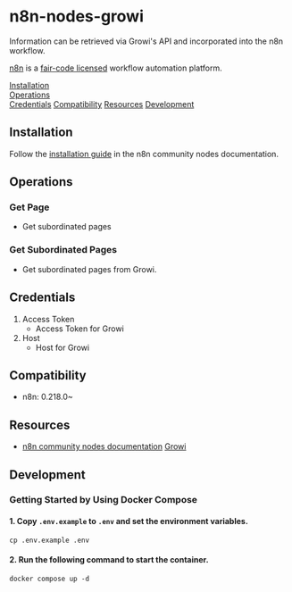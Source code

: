 # n8n-nodes-growi

Information can be retrieved via Growi's API and incorporated into the n8n workflow.

[n8n](https://n8n.io/) is a [fair-code licensed](https://docs.n8n.io/reference/license/) workflow automation platform.

[Installation](#installation)  
[Operations](#operations)  
[Credentials](#credentials)
[Compatibility](#compatibility)
[Resources](#resources)
[Development](#development)

## Installation

Follow the [installation guide](https://docs.n8n.io/integrations/community-nodes/installation/) in the n8n community
nodes documentation.

## Operations

### Get Page

* Get subordinated pages

### Get Subordinated Pages

* Get subordinated pages from Growi.

## Credentials

1. Access Token
	* Access Token for Growi
2. Host
	* Host for Growi

## Compatibility

- n8n: 0.218.0~

## Resources

* [n8n community nodes documentation](https://docs.n8n.io/integrations/community-nodes/)
	[Growi](https://growi.org/)

## Development

### Getting Started by Using Docker Compose

#### 1. Copy `.env.example` to `.env` and set the environment variables.

```
cp .env.example .env
```

#### 2. Run the following command to start the container.

```
docker compose up -d
```



